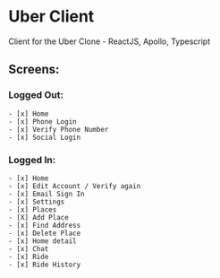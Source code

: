 # Uber Client

Client for the Uber Clone - ReactJS, Apollo, Typescript

## Screens:

### Logged Out:

    - [x] Home
    - [x] Phone Login
    - [x] Verify Phone Number
    - [x] Social Login

### Logged In:

    - [x] Home
    - [x] Edit Account / Verify again
    - [x] Email Sign In
    - [x] Settings
    - [x] Places
    - [X] Add Place
    - [x] Find Address
    - [x] Delete Place
    - [x] Home detail
    - [x] Chat
    - [x] Ride
    - [x] Ride History
